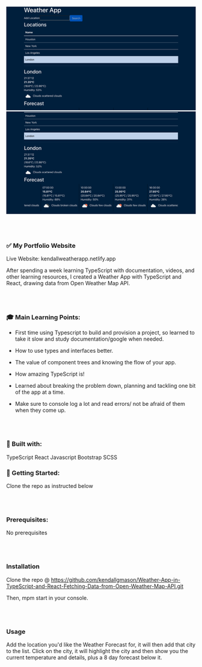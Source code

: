 <p align="center">
<img src="./Weather App 1.png" style="width: 800px"/>
<img src="./Weather App.png" style="width: 800px" />
</p>

</br></br>


### :white_check_mark: My Portfolio Website

Live Website: kendallweatherapp.netlify.app

After spending a week learning TypeScript with documentation, videos, and other learning resources, I created a Weather App with TypeScript and React, drawing data from Open Weather Map API. 

</br></br>

### :mortar_board: Main Learning Points:

- First time using Typescript to build and provision a project, so learned to take it slow and study documentation/google when needed.

- How to use types and interfaces better. 

- The value of component trees and knowing the flow of your app. 

- How amazing TypeScript is! 

- Learned about breaking the problem down, planning and tackling one bit of the app at a time. 

- Make sure to console log a lot and read errors/ not be afraid of them when they come up. 

</br></br>

### :hammer: Built with:

TypeScript
React
Javascript
Bootstrap
SCSS

### :checkered_flag: Getting Started:

Clone the repo as instructed below

</br></br>

### Prerequisites:

No prerequisites

</br></br>

### Installation

Clone the repo @ https://github.com/kendallgmason/Weather-App-in-TypeScript-and-React-Fetching-Data-from-Open-Weather-Map-API.git

Then, mpm start in your console. 

</br></br>

### Usage

Add the location you'd like the Weather Forecast for, it will then add that city to the list. Click on the city, it will highlight the city and then show you the current temperature and details, plus a 8 day forecast below it. 
